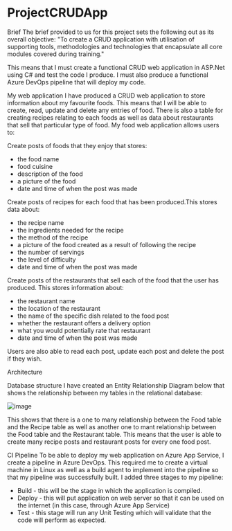 # ProjectCRUDApp

Brief
The brief provided to us for this project sets the following out as its overall objective: "To create a CRUD application with utilisation of supporting tools, methodologies and technologies that encapsulate all core modules covered during training."

This means that I must create a functional CRUD web application in ASP.Net using C# and test the code I produce. I must also produce a functional Azure DevOps pipeline that will deploy my code.

My web application
I have produced a CRUD web application to store information about my favourite foods. This means that I will be able to create, read, update and delete any entries of food. There is also a table for creating recipes relating to each foods as well as data about restaurants that sell that particular type of food. 
My food web application allows users to:

Create posts of foods that they enjoy that stores:
- the food name
- food cuisine
- description of the food
- a picture of the food
- date and time of when the post was made

Create posts of recipes for each food that has been produced.This stores data about:
- the recipe name
- the ingredients needed for the recipe
- the method of the recipe
- a picture of the food created as a result of following the recipe
- the number of servings
- the level of difficulty 
- date and time of when the post was made

Create posts of the restaurants that sell each of the food that the user has produced. This stores information about:
- the restaurant name
- the location of the restaurant
- the name of the specific dish related to the food post
- whether the restaurant offers a delivery option
- what you would potentially rate that restaurant
- date and time of when the post was made

Users are also able to read each post, update each post and delete the post if they wish.

Architecture

Database structure
I have created an Entity Relationship Diagram below that shows the relationship between my tables in the relational database:

![image](https://user-images.githubusercontent.com/70802911/117570224-27edba80-b0c1-11eb-8580-d6a56ce99550.png)

This shows that there is a one to many relationship between the Food table and the Recipe table as well as another one to mant relationship between the Food table and the Restaurant table. This means that the user is able to create many recipe posts and restaurant posts for every one food post.

CI Pipeline
To be able to deploy my web application on Azure App Service, I create a pipeline in Azure DevOps. This required me to create a virtual machine in Linux as well as a build agent to implement into the pipeline so that my pipeline was successfully built. 
I added three stages to my pipeline:
- Build - this will be the stage in which the application is compiled.
- Deploy - this will put application on web server so that it can be used on the internet (in this case, through Azure App Service)
- Test - this stage will run any Unit Testing which will validate that the code will perform as expected.
